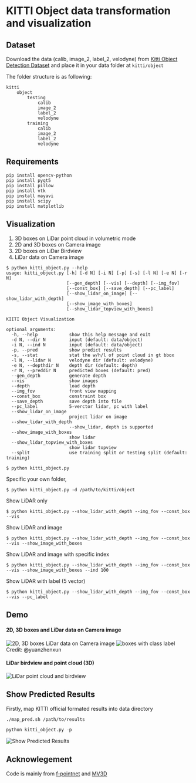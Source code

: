 # KITTI Object data transformation and visualization



## Dataset

Download the data (calib, image\_2, label\_2, velodyne) from [Kitti Object Detection Dataset](http://www.cvlibs.net/datasets/kitti/eval_object.php?obj_benchmark=3d) and place it in your data folder at `kitti/object`


The folder structure is as following:
```
kitti
    object
        testing
            calib
            image_2
            label_2
            velodyne
        training
            calib
            image_2
            label_2
            velodyne
```

## Requirements


```
pip install opencv-python
pip install pyqt5
pip install pillow
pip install vtk
pip install mayavi
pip install scipy
pip install matplotlib
```

## Visualization

1. 3D boxes on LiDar point cloud in volumetric mode
2. 2D and 3D boxes on Camera image
3. 2D boxes on LiDar Birdview
4. LiDar data on Camera image


```shell
$ python kitti_object.py --help
usage: kitti_object.py [-h] [-d N] [-i N] [-p] [-s] [-l N] [-e N] [-r N]
                       [--gen_depth] [--vis] [--depth] [--img_fov]
                       [--const_box] [--save_depth] [--pc_label]
                       [--show_lidar_on_image] [--show_lidar_with_depth]
                       [--show_image_with_boxes]
                       [--show_lidar_topview_with_boxes]

KIITI Object Visualization

optional arguments:
  -h, --help            show this help message and exit
  -d N, --dir N         input (default: data/object)
  -i N, --ind N         input (default: data/object)
  -p, --pred            show predict results
  -s, --stat            stat the w/h/l of point cloud in gt bbox
  -l N, --lidar N       velodyne dir (default: velodyne)
  -e N, --depthdir N    depth dir (default: depth)
  -r N, --preddir N     predicted boxes (default: pred)
  --gen_depth           generate depth
  --vis                 show images
  --depth               load depth
  --img_fov             front view mapping
  --const_box           constraint box
  --save_depth          save depth into file
  --pc_label            5-verctor lidar, pc with label
  --show_lidar_on_image
                        project lidar on image
  --show_lidar_with_depth
                        --show_lidar, depth is supported
  --show_image_with_boxes
                        show lidar
  --show_lidar_topview_with_boxes
                        show lidar topview
  --split               use training split or testing split (default: training)

```

```shell
$ python kitti_object.py
```
Specific your own folder,
```shell
$ python kitti_object.py -d /path/to/kitti/object
```

Show LiDAR only
```
$ python kitti_object.py --show_lidar_with_depth --img_fov --const_box --vis
```

Show LiDAR and image
```
$ python kitti_object.py --show_lidar_with_depth --img_fov --const_box --vis --show_image_with_boxes
```

Show LiDAR and image with specific index
```
$ python kitti_object.py --show_lidar_with_depth --img_fov --const_box --vis --show_image_with_boxes --ind 100 
```

Show LiDAR with label (5 vector)
```
$ python kitti_object.py --show_lidar_with_depth --img_fov --const_box --vis --pc_label
```

## Demo

#### 2D, 3D boxes and LiDar data on Camera image
<img src="./imgs/rgb.png" alt="2D, 3D boxes LiDar data on Camera image" align="center" />
<img src="./imgs/lidar-label.png" alt="boxes with class label" align="center" />
Credit: @yuanzhenxun

#### LiDar birdview and point cloud (3D)
<img src="./imgs/lidar.png" alt="LiDar point cloud and birdview" align="center" />

## Show Predicted Results

Firstly, map KITTI official formated results into data directory
```
./map_pred.sh /path/to/results
```

```python
python kitti_object.py -p
```
<img src="./imgs/pred.png" alt="Show Predicted Results" align="center" />


## Acknowlegement

Code is mainly from [f-pointnet](https://github.com/charlesq34/frustum-pointnets) and [MV3D](https://github.com/bostondiditeam/MV3D)
